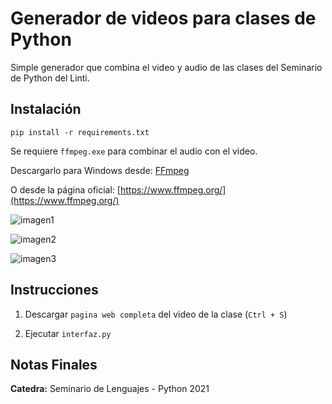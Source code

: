 # Generador de videos para clases de Python

Simple generador que combina el video y audio de las clases del Seminario de Python del Linti.


## Instalación

```pip install -r requirements.txt```

Se requiere `ffmpeg.exe` para combinar el audio con el video.

Descargarlo para Windows desde: [FFmpeg](https://www.gyan.dev/ffmpeg/builds/ffmpeg-git-full.7z) 

O desde la página oficial: [https://www.ffmpeg.org/](https://www.ffmpeg.org/)


![imagen1](https://raw.githubusercontent.com/cosme12/generador_video_clases/master/imagenes/imagen1.png)

![imagen2](https://raw.githubusercontent.com/cosme12/generador_video_clases/master/imagenes/imagen2.png)

![imagen3](https://raw.githubusercontent.com/cosme12/generador_video_clases/master/imagenes/imagen2.png)


## Instrucciones

1. Descargar `pagina web completa` del video de la clase (`Ctrl + S`)

2. Ejecutar `interfaz.py`


## Notas Finales

**Catedra:** Seminario de Lenguajes - Python 2021
